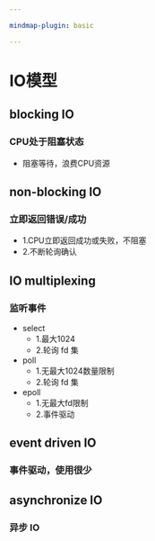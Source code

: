 ```yaml
---

mindmap-plugin: basic

---
```


# IO模型

## blocking IO

### CPU处于阻塞状态
- 阻塞等待，浪费CPU资源

## non-blocking IO

### 立即返回错误/成功
- 1.CPU立即返回成功或失败，不阻塞
- 2.不断轮询确认

## IO multiplexing

### 监听事件
- select
   - 1.最大1024
   - 2.轮询 fd 集
- poll
   - 1.无最大1024数量限制
   - 2.轮询 fd 集
- epoll
   - 1.无最大fd限制
   - 2.事件驱动

## event driven IO

### 事件驱动，使用很少

## asynchronize IO

### 异步 IO